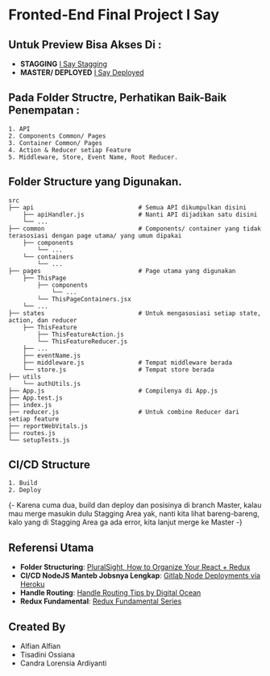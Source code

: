 # Fronted-End Final Project I Say

## Untuk Preview Bisa Akses Di :

- **STAGGING** [I Say Stagging](#)
- **MASTER/ DEPLOYED** [I Say Deployed](#)

## Pada Folder Structre, Perhatikan Baik-Baik Penempatan :

    1. API
    2. Components Common/ Pages
    3. Container Common/ Pages
    4. Action & Reducer setiap Feature
    5. Middleware, Store, Event Name, Root Reducer.

## Folder Structure yang Digunakan.

    src
    ├── api                             # Semua API dikumpulkan disini
        ├── apiHandler.js               # Nanti API dijadikan satu disini
        └── ...
    ├── common                          # Components/ container yang tidak terasosiasi dengan page utama/ yang umum dipakai
        ├── components
            └── ...
        └── containers
            └── ...
    ├── pages                           # Page utama yang digunakan
        ├── ThisPage
            ├── components
                └── ...
            └── ThisPageContainers.jsx
        └── ...
    ├── states                          # Untuk mengasosiasi setiap state, action, dan reducer
        ├── ThisFeature
            ├── ThisFeatureAction.js
            └── ThisFeatureReducer.js
        ├── ...
        ├── eventName.js
        ├── middleware.js               # Tempat middleware berada
        └── store.js                    # Tempat store berada
    ├── utils
        └── authUtils.js
    ├── App.js                          # Compilenya di App.js
    ├── App.test.js
    ├── index.js
    ├── reducer.js                      # Untuk combine Reducer dari setiap feature
    ├── reportWebVitals.js
    ├── routes.js
    └── setupTests.js

## CI/CD Structure

    1. Build
    2. Deploy

{- Karena cuma dua, build dan deploy dan posisinya di branch Master, kalau mau merge masukin dulu Stagging Area yak, nanti kita lihat bareng-bareng, kalo yang di Stagging Area ga ada error, kita lanjut merge ke Master -}

## Referensi Utama

- **Folder Structuring**: [PluralSight, How to Organize Your React + Redux](https://www.pluralsight.com/guides/how-to-organize-your-react-+-redux-codebase)
- **CI/CD NodeJS Manteb Jobsnya Lengkap**: [Gitlab Node Deployments via Heroku](https://www.mayankmishra.me/gitlab-node-deployments-via-heroku/)
- **Handle Routing**: [Handle Routing Tips by Digital Ocean](https://www.digitalocean.com/community/tutorials/how-to-handle-routing-in-react-apps-with-react-router)
- **Redux Fundamental**: [Redux Fundamental Series](redux.js.org/tutorials/fundamentals/part-3-state-actions-reducers)

## Created By

- Alfian Alfian
- Tisadini Ossiana
- Candra Lorensia Ardiyanti
